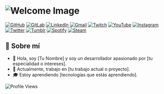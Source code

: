 # ![Welcome Image](https://link_a_tu_imagen.png)

[![GitHub](https://img.shields.io/badge/GitHub-181717?style=for-the-badge&logo=github)](https://github.com/tu_usuario)
[![GitLab](https://img.shields.io/badge/GitLab-181717?style=for-the-badge&logo=gitlab)](https://gitlab.com/tu_usuario)
[![LinkedIn](https://img.shields.io/badge/LinkedIn-0077B5?style=for-the-badge&logo=linkedin)](https://www.linkedin.com/in/tu_usuario)
[![Gmail](https://img.shields.io/badge/Gmail-D14836?style=for-the-badge&logo=gmail)](mailto:tu_correo@gmail.com)
[![Twitch](https://img.shields.io/badge/Twitch-9146FF?style=for-the-badge&logo=twitch)](https://www.twitch.tv/tu_usuario)
[![YouTube](https://img.shields.io/badge/YouTube-FF0000?style=for-the-badge&logo=youtube)](https://www.youtube.com/tu_canal)
[![Instagram](https://img.shields.io/badge/Instagram-E4405F?style=for-the-badge&logo=instagram)](https://www.instagram.com/tu_usuario)
[![Twitter](https://img.shields.io/badge/Twitter-1DA1F2?style=for-the-badge&logo=twitter)](https://twitter.com/tu_usuario)
[![Tumblr](https://img.shields.io/badge/Tumblr-36465D?style=for-the-badge&logo=tumblr)](https://www.tumblr.com/tu_usuario)
[![Spotify](https://img.shields.io/badge/Spotify-1DB954?style=for-the-badge&logo=spotify)](https://open.spotify.com/user/tu_usuario)
[![Steam](https://img.shields.io/badge/Steam-000000?style=for-the-badge&logo=steam)](https://steamcommunity.com/id/tu_usuario)

## 🌟 Sobre mí
- 👋 Hola, soy [Tu Nombre] y soy un desarrollador apasionado por [tu especialidad o intereses].
- 💼 Actualmente, trabajo en [tu trabajo actual o proyecto].
- 🎓 Estoy aprendiendo [tecnologías que estás aprendiendo].

![Profile Views](https://visitor-badge.laobi.icu/badge?page_id=tu_usuario)
